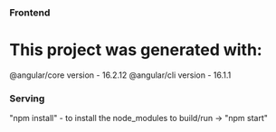 ### Frontend
# This project was generated with:
@angular/core version - 16.2.12
@angular/cli version - 16.1.1


### Serving
"npm install" - to install the node_modules
to build/run -> "npm start"

